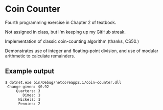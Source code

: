 # Coin Counter

Fourth programming exercise in Chapter 2 of textbook.

Not assigned in class, but I'm keeping up my GitHub streak.

Implementation of classic coin-counting algorithm (thanks, CS50.)

Demonstrates use of integer and floating-point division,
and use of modular arithmetic to calculate remainders.

## Example output
```
$ dotnet.exe bin/Debug/netcoreapp2.1/coin-counter.dll
 Change given: $0.92
     Quarters: 3
        Dimes: 1
      Nickels: 1
      Pennies: 2
```
